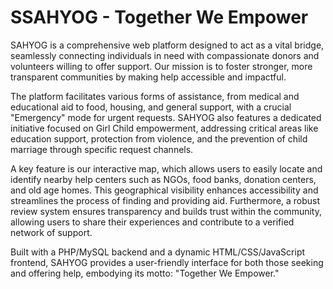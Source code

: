 # SSAHYOG - Together We Empower
SAHYOG is a comprehensive web platform designed to act as a vital bridge, seamlessly connecting individuals in need with compassionate donors and volunteers willing to offer support. Our mission is to foster stronger, more transparent communities by making help accessible and impactful.

The platform facilitates various forms of assistance, from medical and educational aid to food, housing, and general support, with a crucial "Emergency" mode for urgent requests. SAHYOG also features a dedicated initiative focused on Girl Child empowerment, addressing critical areas like education support, protection from violence, and the prevention of child marriage through specific request channels.

A key feature is our interactive map, which allows users to easily locate and identify nearby help centers such as NGOs, food banks, donation centers, and old age homes. This geographical visibility enhances accessibility and streamlines the process of finding and providing aid. Furthermore, a robust review system ensures transparency and builds trust within the community, allowing users to share their experiences and contribute to a verified network of support.

Built with a PHP/MySQL backend and a dynamic HTML/CSS/JavaScript frontend, SAHYOG provides a user-friendly interface for both those seeking and offering help, embodying its motto: "Together We Empower."
